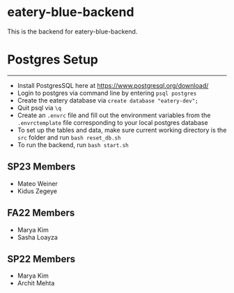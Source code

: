 # eatery-blue-backend

This is the backend for eatery-blue-backend.

# Postgres Setup

---

- Install PostgresSQL here at https://www.postgresql.org/download/
- Login to postgres via command line by entering `psql postgres`
- Create the eatery database via `create database "eatery-dev";`
- Quit psql via `\q`
- Create an `.envrc` file and fill out the environment variables from the `.envrctemplate` file corresponding to your local postgres database
- To set up the tables and data, make sure current working directory is the `src` folder and run `bash reset_db.sh`
- To run the backend, run `bash start.sh`

## SP23 Members

- Mateo Weiner
- Kidus Zegeye

## FA22 Members

- Marya Kim
- Sasha Loayza

## SP22 Members

- Marya Kim
- Archit Mehta
